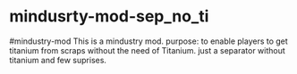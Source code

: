 # mindusrty-mod-sep_no_ti
#mindustry-mod
This is a mindustry mod. 
purpose: to enable players to get titanium from scraps without the need of Titanium. 
just a separator without titanium and few suprises. 
